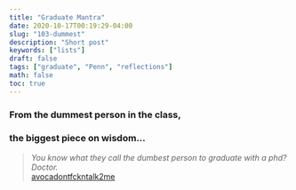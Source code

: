 ```yaml
---
title: "Graduate Mantra"
date: 2020-10-17T00:19:29-04:00
slug: "103-dummest"
description: "Short post"
keywords: ["lists"]
draft: false
tags: ["graduate", "Penn", "reflections"]
math: false
toc: true
---
```

<h3>From the dummest person in the class,

<h3>the biggest piece on wisdom...</h3>

> *You know what they call the dumbest person to graduate with a phd? Doctor.*
> <br><a href="https://www.reddit.com/r/GradSchool/comments/j9gcen/a_letter_to_all_of_you_from_the_dumbest_person_in/?newUser=true">avocadontfckntalk2me</a> 
